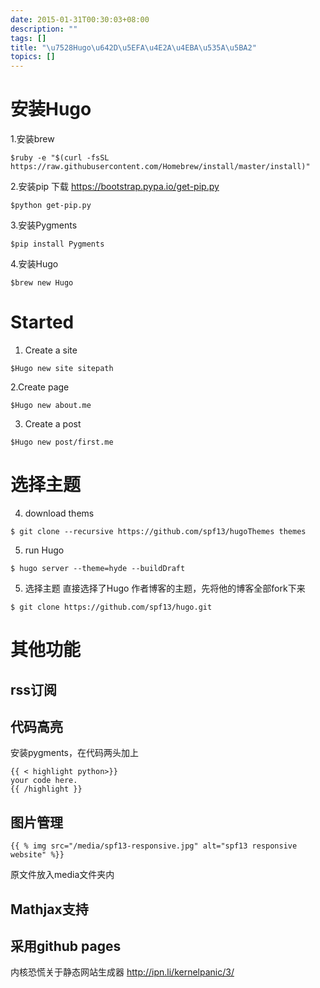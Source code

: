 ```yaml
---
date: 2015-01-31T00:30:03+08:00
description: ""
tags: []
title: "\u7528Hugo\u642D\u5EFA\u4E2A\u4EBA\u535A\u5BA2"
topics: []
---
```



# 安装Hugo
1.安装brew
```
$ruby -e "$(curl -fsSL https://raw.githubusercontent.com/Homebrew/install/master/install)"
```
2.安装pip
下载 https://bootstrap.pypa.io/get-pip.py
```
$python get-pip.py
```

3.安装Pygments
```
$pip install Pygments
```
4.安装Hugo
```
$brew new Hugo
```
# Started
1. Create a site
```
$Hugo new site sitepath
```
2.Create page
```
$Hugo new about.me
```
3. Create a post
```
$Hugo new post/first.me
```
# 选择主题
4. download thems
```
$ git clone --recursive https://github.com/spf13/hugoThemes themes
```
5. run Hugo
```
$ hugo server --theme=hyde --buildDraft
```
5. 选择主题
直接选择了Hugo 作者博客的主题，先将他的博客全部fork下来
```
$ git clone https://github.com/spf13/hugo.git
```
# 其他功能
## rss订阅
## 代码高亮
安装pygments，在代码两头加上
```
{{ < highlight python>}}
your code here.
{{ /highlight }}
```
## 图片管理
```
{{ % img src="/media/spf13-responsive.jpg" alt="spf13 responsive website" %}}
```
原文件放入media文件夹内

## Mathjax支持

## 采用github pages
内核恐慌关于静态网站生成器 http://ipn.li/kernelpanic/3/